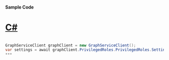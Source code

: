 #### Sample Code
# [C#](#tab/c-sharp)

```C#

GraphServiceClient graphClient = new GraphServiceClient();
var settings = await graphClient.PrivilegedRoles.PrivilegedRoles.Settings.Request().GetAsync();
*** 

```